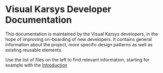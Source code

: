 # Visual Karsys Developer Documentation

This documentation is maintained by the Visual Karsys developers, in the hope of improving on-boarding of new developers.
It contains general information about the project, more specific design patterns as well as existing reusable elements.

Use the list of files on the left to find relevant information, starting for example with the [Introduction](introduction/introduction.md)
